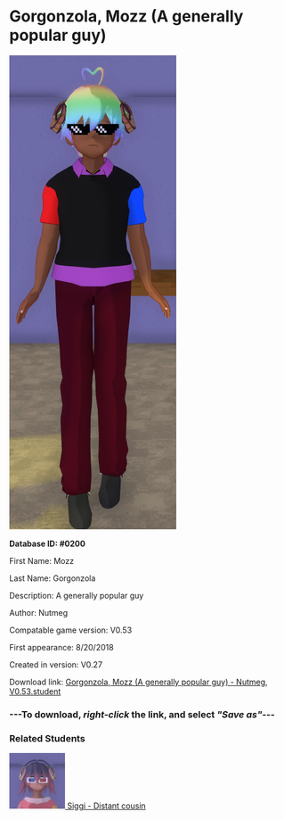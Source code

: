 # Gorgonzola, Mozz (A generally popular guy)

<img src="../../Files/Images/Gorgonzola, Mozz (A generally popular guy).png" title="Gorgonzola, Mozz (A generally popular guy) - Nutmeg, V0.53">

**Database ID: #0200**

First Name: Mozz

Last Name: Gorgonzola

Description: A generally popular guy

Author: Nutmeg

Compatable game version: V0.53

First appearance: 8/20/2018

Created in version: V0.27

Download link: <a href="https://raw.githubusercontent.com/Arbiter1223/Daigaku-Gurashi-Custom-Students/master/Files/Student%20Files/Gorgonzola%2C%20Mozz%20(A%20generally%20popular%20guy)%20-%20Nutmeg%2C%20V0.53.student">Gorgonzola, Mozz (A generally popular guy) - Nutmeg, V0.53.student</a>

### ---**To download, _right-click_ the link, and select _"Save as"_**---

### Related Students

<a href="Shima, Siggi (A distant bitchy cousin of Gorgonzola).md"><img src="../../Files/Thumbs/Shima, Siggi (A distant bitchy cousin of Gorgonzola).png" height="100" width="100" title="Shima, Siggi (A distant bitchy cousin of Gorgonzola) - Nutmeg, V0.53"></a><a href="Shima, Siggi (A distant bitchy cousin of Gorgonzola).md"> Siggi - Distant cousin</a>

